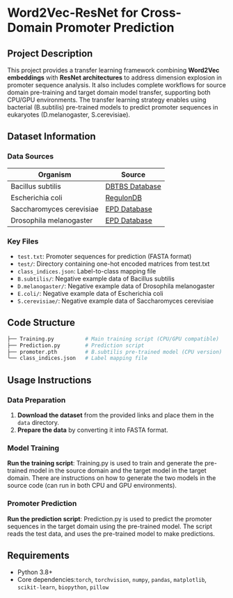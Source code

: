 # Word2Vec-ResNet for Cross-Domain Promoter Prediction

## Project Description
This project provides a transfer learning framework combining **Word2Vec embeddings** with **ResNet architectures** to address dimension explosion in promoter sequence analysis. It also includes complete workflows for source domain pre-training and target domain model transfer, supporting both CPU/GPU environments. The transfer learning strategy enables using bacterial (B.subtilis) pre-trained models to predict promoter sequences in eukaryotes (D.melanogaster, S.cerevisiae).

## Dataset Information
### Data Sources
| Organism               | Source                                  |
|------------------------|-----------------------------------------|
| Bacillus subtilis      | [DBTBS Database](http://dbtbs.hgc.jp/)  |
| Escherichia coli       | [RegulonDB](http://regulondb.ccg.unam.mx/) |
| Saccharomyces cerevisiae | [EPD Database](https://epd.epfl.ch/)  |
| Drosophila melanogaster | [EPD Database](https://epd.epfl.ch/)  |

### Key Files
- `test.txt`: Promoter sequences for prediction (FASTA format)
- `test/`: Directory containing one-hot encoded matrices from test.txt
- `class_indices.json`: Label-to-class mapping file
- `B.subtilis/`: Negative example data of Bacillus subtilis
- `D.melanogaster/`: Negative example data of Drosophila melanogaster
- `E.coli/`: Negative example data of Escherichia coli
- `S.cerevisiae/`: Negative example data of Saccharomyces cerevisiae

## Code Structure
```bash
├── Training.py          # Main training script (CPU/GPU compatible)
├── Prediction.py        # Prediction script
├── promoter.pth         # B.subtilis pre-trained model (CPU version)
└── class_indices.json   # Label mapping file
```

## Usage Instructions
### Data Preparation
1. **Download the dataset** from the provided links and place them in the `data` directory.
2. **Prepare the data** by converting it into FASTA format.

### Model Training
**Run the training script**: Training.py is used to train and generate the pre-trained model in the source domain and the target model in the target domain. There are instructions on how to generate the two models in the source code (can run in both CPU and GPU environments).

### Promoter Prediction
**Run the prediction script**: Prediction.py is used to predict the promoter sequences in the target domain using the pre-trained model. The script reads the test data, and uses the pre-trained model to make predictions.

## Requirements
- Python 3.8+
- Core dependencies:`torch`, `torchvision`, `numpy`, `pandas`, `matplotlib`, `scikit-learn`, `biopython`, `pillow`
